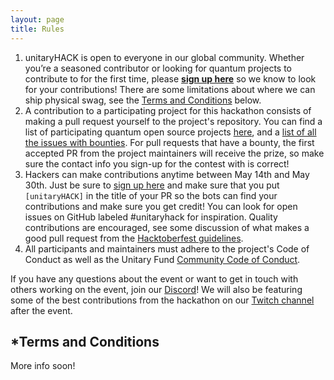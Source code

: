 ```yaml
---
layout: page
title: Rules
---
```


1. unitaryHACK is open to everyone in our global community. Whether you’re a seasoned contributor or looking for quantum projects to contribute to for the first time, please **[sign up here](https://unitaryfund.typeform.com/to/pM7KykBL)** so we know to look for your contributions! There are some limitations about where we can ship physical swag, see the [Terms and Conditions](#terms-and-conditions) below.
2. A contribution to a participating project for this hackathon consists of making a pull request yourself to the project's repository. You can find a list of participating quantum open source projects [here](./participating-projects.md), and a [list of all the issues with bounties](TODO). For pull requests that have a bounty, the first accepted PR from the project maintainers will receive the prize, so make sure the contact info you sign-up for the contest with is correct!
3. Hackers can make contributions anytime between May 14th and May 30th. Just be sure to [sign up here](https://7r2lxl70pvl.typeform.com/to/HfJLX5fl) and make sure that you put `[unitaryHACK]` in the title of your PR so the bots can find your contributions and make sure you get credit! You can look for open issues on GitHub labeled #unitaryhack for inspiration. Quality contributions are encouraged, see some discussion of what makes a good pull request from the [Hacktoberfest guidelines](https://hacktoberfest.digitalocean.com/details#quality).
4. All participants and maintainers must adhere to the project's Code of Conduct as well as the Unitary Fund [Community Code of Conduct](./CODE_OF_CONDUCT.md).

If you have any questions about the event or want to get in touch with others working on the event, join our [Discord](https://discord.unitary.fund)! We will also be featuring some of the best contributions from the hackathon on our [Twitch channel](https://twitch.tv/unitaryfund) after the event.

## *Terms and Conditions

More info soon!
